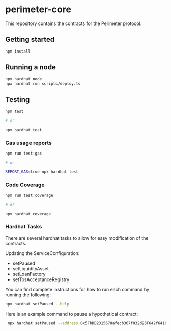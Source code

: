 # perimeter-core

This repository contains the contracts for the Perimeter protocol.

## Getting started

```sh
npm install
```

## Running a node

```sh
npx hardhat node
npx hardhat run scripts/deploy.ts
```

## Testing

```sh
npm test

# or

npx hardhat test
```

### Gas usage reports

```sh
npm run test:gas

# or

REPORT_GAS=true npx hardhat test
```

### Code Coverage

```sh
npm run test:coverage

# or

npx hardhat coverage
```

### Hardhat Tasks

There are several hardhat tasks to allow for easy modification of the contracts.

Updating the ServiceConfiguration:

- setPaused
- setLiquidityAsset
- setLoanFactory
- setTosAcceptanceRegistry

You can find complete instructions for how to run each command by running the following:

```sh
npx hardhat setPaused --help
```

Here is an example command to pause a hypothetical contract:

```sh
 npx hardhat setPaused --address 0x5FbDB2315678afecb367f032d93F642f64180aa3 --paused true
```
